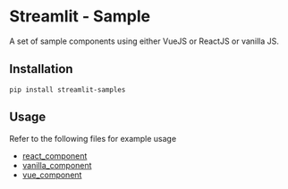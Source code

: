 # Streamlit - Sample

A set of sample components using either VueJS or ReactJS or vanilla JS.

## Installation

```
pip install streamlit-samples
```

## Usage

Refer to the following files for example usage
- [react_component](https://github.com/ais-one/favv/blob/master/streamlit/component-template/sample/react_component/__init__.py)
- [vanilla_component](https://github.com/ais-one/favv/blob/master/streamlit/component-template/sample/vanilla_component/__init__.py)
- [vue_component](https://github.com/ais-one/favv/blob/master/streamlit/component-template/sample/vue_component/__init__.py)

